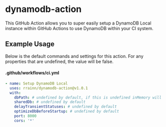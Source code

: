 # dynamodb-action

This GitHub Action allows you to super easily setup a DynamoDB Local instance within GitHub Actions to use DynamoDB within your CI system.

## Example Usage

Below is the default commands and settings for this action. For any properties that are undefined, the value will be false.

#### .github/workflows/ci.yml

```yml
- name: Setup DynamoDB Local
  uses: rrainn/dynamodb-action@v1.0.1
  with:
    dbPath: # undefined by default, if this is undefined inMemory will be used
    sharedDb: # undefined by default
    delayTransientStatuses: # undefined by default
    optimizeDbBeforeStartup: # undefined by default
    port: 8000
    cors: '*'
```
